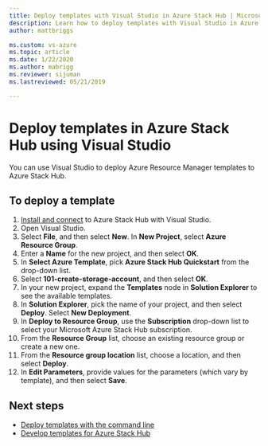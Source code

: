 ```yaml
---
title: Deploy templates with Visual Studio in Azure Stack Hub | Microsoft Docs
description: Learn how to deploy templates with Visual Studio in Azure Stack Hub.
author: mattbriggs

ms.custom: vs-azure
ms.topic: article
ms.date: 1/22/2020
ms.author: mabrigg
ms.reviewer: sijuman
ms.lastreviewed: 05/21/2019

---
```


# Deploy templates in Azure Stack Hub using Visual Studio

You can use Visual Studio to deploy Azure Resource Manager templates to Azure Stack Hub.

## To deploy a template

1. [Install and connect](azure-stack-install-visual-studio.md) to Azure Stack Hub with Visual Studio.
2. Open Visual Studio.
3. Select **File**, and then select **New**. In **New Project**, select **Azure Resource Group**.
4. Enter a **Name** for the new project, and then select **OK**.
5. In **Select Azure Template**, pick **Azure Stack Hub Quickstart** from the drop-down list.
6. Select **101-create-storage-account**, and then select **OK**.
7. In your new project, expand the **Templates** node in **Solution Explorer** to see the available templates.
8. In **Solution Explorer**, pick the name of your project, and then select **Deploy**. Select **New Deployment**.
9. In **Deploy to Resource Group**, use the **Subscription** drop-down list to select your Microsoft Azure Stack Hub subscription.
10. From the **Resource Group** list, choose an existing resource group or create a new one.
11. From the **Resource group location** list, choose a location, and then select **Deploy**.
12. In **Edit Parameters**, provide values for the parameters (which vary by template), and then select **Save**.

## Next steps

* [Deploy templates with the command line](azure-stack-deploy-template-command-line.md)
* [Develop templates for Azure Stack Hub](azure-stack-develop-templates.md)
